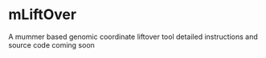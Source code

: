 # mLiftOver
A mummer based genomic coordinate liftover tool
detailed instructions and source code coming soon
